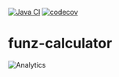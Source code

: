 [![Java CI](https://github.com/Funz/funz-calculator/actions/workflows/ant.yml/badge.svg)](https://github.com/Funz/funz-calculator/actions/workflows/ant.yml)
[![codecov](https://codecov.io/gh/Funz/funz-calculator/branch/master/graph/badge.svg)](https://codecov.io/gh/Funz/funz-calculator)

# funz-calculator


![Analytics](https://ga-beacon.appspot.com/UA-109580-20/funz-calculator)

